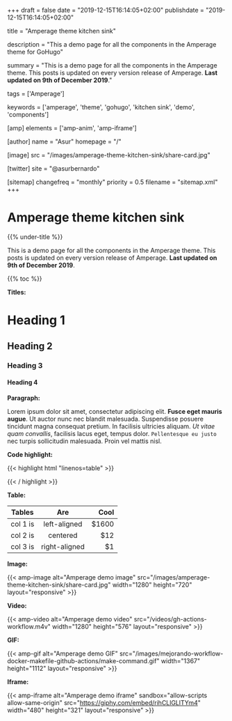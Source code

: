 +++
draft = false
date = "2019-12-15T16:14:05+02:00"
publishdate = "2019-12-15T16:14:05+02:00"

title = "Amperage theme kitchen sink"

description = "This a demo page for all the components in the Amperage theme for GoHugo"

summary = "This is a demo page for all the components in the Amperage theme. This posts is updated on every version release of Amperage. **Last updated on 9th of December 2019**."

tags = ['Amperage']

keywords = ['amperage', 'theme', 'gohugo', 'kitchen sink', 'demo', 'components']

[amp]
    elements = ['amp-anim', 'amp-iframe']

[author]
    name = "Asur"
    homepage = "/"

[image]
    src = "/images/amperage-theme-kitchen-sink/share-card.jpg"

[twitter]
    site = "@asurbernardo"

[sitemap]
  changefreq = "monthly"
  priority = 0.5
  filename = "sitemap.xml"
+++

# Amperage theme kitchen sink

{{% under-title %}}

This is a demo page for all the components in the Amperage theme. This posts is updated on every version release of Amperage. **Last updated on 9th of December 2019**.

{{% toc %}}

**Titles:**

# Heading 1

## Heading 2

### Heading 3

#### Heading 4

**Paragraph:**

Lorem ipsum dolor sit amet, consectetur adipiscing elit. **Fusce eget mauris augue**. Ut auctor nunc nec blandit malesuada. Suspendisse posuere tincidunt magna consequat pretium. In facilisis ultricies aliquam. *Ut vitae quam convallis*, facilisis lacus eget, tempus dolor. `Pellentesque eu justo` nec turpis sollicitudin malesuada. Proin vel mattis nisl.

**Code highlight:**

{{< highlight html "linenos=table" >}}

<link rel="manifest" href="https://asur.dev/manifest.json">
<link rel="icon" type="image/png" 
    sizes="32x32" href="https://asur.dev/icons/favicon-32x32.png">
<link rel="icon" type="image/png" 
    sizes="16x16" href="https://asur.dev/icons/favicon-16x16.png">
<link rel="apple-touch-icon" 
    sizes="180x180" href="https://asur.dev/icons/apple-touch-icon.png">

{{< / highlight >}}

**Table:**

| Tables   |      Are      |  Cool |
|----------|:-------------:|------:|
| col 1 is |  left-aligned | $1600 |
| col 2 is |    centered   |   $12 |
| col 3 is | right-aligned |    $1 |

**Image:**

{{< amp-image
    alt="Amperage demo image"
    src="/images/amperage-theme-kitchen-sink/share-card.jpg"
    width="1280"
    height="720"
    layout="responsive" >}}

**Video:**

{{< amp-video
    alt="Amperage demo video"
    src="/videos/gh-actions-workflow.m4v"
    width="1280"
    height="576"
    layout="responsive" >}}

**GIF:**

{{< amp-gif
    alt="Amperage demo GIF"
    src="/images/mejorando-workflow-docker-makefile-github-actions/make-command.gif"
    width="1367"
    height="1112"
    layout="responsive" >}}

**Iframe:**

{{< amp-iframe
    alt="Amperage demo iframe"
    sandbox="allow-scripts allow-same-origin"
    src="https://giphy.com/embed/rihCLlGLlTYm4"
    width="480"
    height="321"
    layout="responsive" >}}
